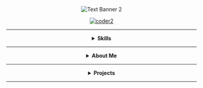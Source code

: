 <div align="center" width="50">

[//]: <> (################################################################################)
 <!--- Text Banner Animation -->

![Text Banner 2](https://github.com/user-attachments/assets/61c4ae75-df8e-4c4a-b0f8-852811709982)

[//]: <> (################################################################################)
<!--- Coder Gif -->
<a href="https://github.com/rudrabarad/Gifs"> ![coder2](https://github.com/user-attachments/assets/90b14908-2fea-4cea-8567-4f2e6a8cfed1) </a>

[//]: <> (################################################################################)
<!--- Skills Dropdown Option Section -->
<hr></hr>

<details>
  <summary><b>Skills</b></summary>
  
   <p align="centre">  

   <!---
   https://github.com/harish-sethuraman/readme-components/tree/master
   https://github.com/harish-sethuraman/readme-components/blob/master/docs/logoComponent.md
   Colours are in text or, HEX
   svgfill = logoColour
   fill=backgroundColour
   textfill = textColour
   &animation=spin
   -->

  <img  src="https://readme-components.vercel.app/api?component=logo&fill=black&logo=react&animation=spin&svgfill=15d8fe">   
  <img  src="https://readme-components.vercel.app/api?component=logo&logo=Firebase&animation=spin&svgfill=ffc0cd&fill=000000">
  <img  src="https://readme-components.vercel.app/api?component=logo&logo=python&text=true&animation=spin&svgfill=1a7909&fill=000000">  
  <img  src="https://readme-components.vercel.app/api?component=logo&logo=github&text=true&animation=spin&fill=black">
  
  <img  src="https://readme-components.vercel.app/api?component=logo&fill=black&logo=html5&svgfill=f06629&animation=spin">
  <img  src="https://readme-components.vercel.app/api?component=logo&fill=black&logo=javascript&svgfill=f6df1c&animation=spin">
  <img  src="https://readme-components.vercel.app/api?component=logo&fill=black&logo=CSS3&svgfill=028dd1&animation=spin">
  
  <img  src="https://readme-components.vercel.app/api?component=logo&fill=black&logo=Haskell&animation=spin&svgfill=412bde">
  <img  src="https://readme-components.vercel.app/api?component=logo&fill=black&logo=Erlang&animation=spin&svgfill=cc39eb">
  <img  src="https://readme-components.vercel.app/api?component=logo&fill=black&logo=Go&animation=spin&desc=GoLang&svgfill=39cdeb">
  <img  src="https://readme-components.vercel.app/api?component=logo&fill=black&logo=PHP&animation=spin&svgfill=659b60">
  <img  src="https://readme-components.vercel.app/api?component=logo&logo=Java&animation=spin&svgfill=f4f4f4&fill=black">
  <img  src="https://readme-components.vercel.app/api?component=logo&logo=node.js&animation=spin&svgfill=659b60&fill=black">

  <img  src="https://readme-components.vercel.app/api?component=logo&logo=R&animation=spin&svgfill=659b60&fill=black">
  <img  src="https://readme-components.vercel.app/api?component=logo&fill=black&logo=react&desc=ReactNative&animation=spin&svgfill=15d8fe"> 


Due to some incompatibilities some programming languages couldnt be repressented in the format above, so here's a verbal description of some of my other programming language skills being; SQL, C, C++, Jack, JAVA and Hack assembly language, HDL (hardware description language).

</details>
</p>

[//]: <> (################################################################################)
<!--- About ME  Dropdown Option Section -->

<hr></hr>
<details>
  <summary><b> About Me </b></summary>

<div align="left" width="50">

```dart
// Random Interests About Me

class About extends Me { 
  const myInterests = {  
    "Hobbies" : { "Sports", "Gym", "Anime", "American Football", "Coding", "Baksetball", "Drawing", "Gaming"},
    "Favorite  Music Genres" : {"Chill Lofi", "Instructmentals", "Hip-Hop", "Jazz", "Pop", "House & EDM", "R&B"}
    "Favorite Films" : { "Fantasy Island 2020", "Shutter Island",  "What happened to Monday?", "I Robot", "13 Hours"}
    "Favorite TV Shows" : { "Simpsons", "Secret & Lies", "Seal Team", "BattleShip", "Legends", "Shooter", "Blindspot", "Blacklist"}
    "Favorite  Console Games" : {"MDK2 (PS2)", "Tom Clancy Splinter Cell", "Jack Series (PS2)", "Metal Gear Solid V: The Phantom Pain", "Ghost Recon: Wildlands"}    
  };
}
```

</div>
</details>

[//]: <> (################################################################################)
<!--- Projects  Dropdown Option Section -->

<hr></hr>

<details>
  <summary><b> Projects </b></summary>

### StudentPeak Project

<table>
  <tr>
    <td><img src="https://github.com/user-attachments/assets/e5c9a23b-532d-4d8e-9469-8401e6ab4b55" width="200"></td>
    <td align="left" width="230">StudentPeak is an innovative mobile app designed to foster connections amongst university students, facilitating social engagement and community integration. This dynamic platform enables students to discover peers with shared interests, stay informed and discover university-affiliated events & events in the area, and support newcomers in adapting to university life.
    <a href="https://github.com/TyroneKF/StudentPeak-Group-Project/blob/main/README.md"> Open Project Read.md </a>
    </td>
  </tr>
</table>
</a>

</details>

[//]: <> (################################################################################)
<!---

<hr></hr>
<details>
  
  <summary><b> Work Experience</b></summary>
  <br>

 <a href="https://github.com/harish-sethuraman/readme-components/blob/master/docs/experienceComponent.md">
  <div align="center">
    <img src="https://readme-components.vercel.app/api?component=experience&company=FOS.net">  
    <img src="https://readme-components.vercel.app/api?component=experience&company=CityandIslingtonCollege">
    <img src="https://readme-components.vercel.app/api?component=experience&company=ASDA">
    <img src="https://readme-components.vercel.app/api?component=experience&company=KentUnion">
    <img src="https://readme-components.vercel.app/api?component=experience&company=HerneBayHighSchool">
    <img src="https://readme-components.vercel.app/api?component=experience&company=Hybytes">
  </div>
 </a>

<p align="left">
Detail-oriented and adaptable, I bring a unique blend of technical and interpersonal skills. With expertise in software development—Java, Python, React, and database management—I excel at problem-solving, debugging, and optimizing software solutions. My experience as a teacher and bartender has honed my communication, leadership, and adaptability, enabling me to thrive in team-oriented and client-facing roles. Strong time management, quick thinking, and collaboration skills allow me to efficiently develop solutions and engage effectively with diverse audiences.

For more info, click the LinkedIn logo at the bottom right of the screen.
</p>

</details>
-->

[//]: <> (################################################################################)
<!--- Bottom Right Icons -->

<hr></hr>
<!---
<br>
<a href="https://www.linkedin.com/in/tyrone-f-790004151/">
  <img align="right" alt="LinkedIn" width="21px" src="Content/linkedin-big-logo.svg" />
</a>
-->


